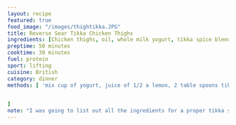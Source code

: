 ```yaml
---
layout: recipe
featured: true
food_image: "/images/thightikka.JPG" 
title: Reverse Sear Tikka Chicken Thighs 
ingredients: [Chicken thighs, oil, whole milk yogurt, tikka spice blend, tomatoes, salt,lemon]
preptime: 50 minutes
cooktime: 30 minutes
fuel: protein
sport: lifting
cuisine: British
category: dinner
methods: [ 'mix cup of yogurt, juice of 1/2 a lemon, 2 table spoons tikka blend, salt, and olive oil ', rub marinade on chicken and let rest for at least 30 minutes, preheat oven to 350º F,'Get castiron pan or oven safe carbonsteel pan ragging hot', sear chicken (skin side up first) 2 minutes on each side, take pan off heat add halved tomatoes and 1/4 cup water, bake for 25 minutes
   

]
note: "I was going to list out all the ingredients for a proper tikka spice blend but realized its economical in writing and purchasing to simply buy a blend"
---
```

